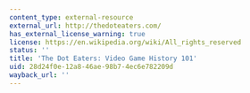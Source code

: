 ```yaml
---
content_type: external-resource
external_url: http://thedoteaters.com/
has_external_license_warning: true
license: https://en.wikipedia.org/wiki/All_rights_reserved
status: ''
title: 'The Dot Eaters: Video Game History 101'
uid: 28d24f0e-12a8-46ae-98b7-4ec6e782209d
wayback_url: ''
---
```

